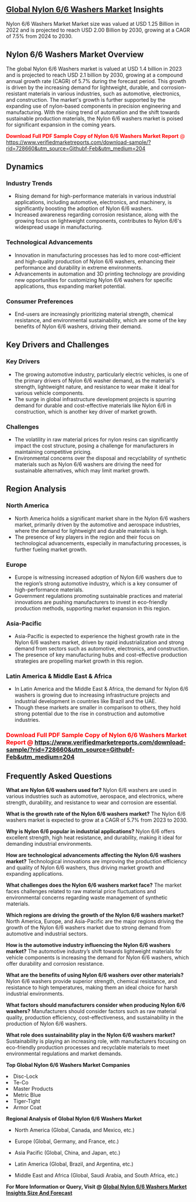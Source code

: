 <h2><a href="https://www.verifiedmarketreports.com/download-sample/?rid=728660&amp;utm_source=Githubf&amp;utm_medium=204" target="_blank">Global Nylon 6/6 Washers Market</a> Insights</h2><p>Nylon 6/6 Washers Market Market size was valued at USD 1.25 Billion in 2022 and is projected to reach USD 2.00 Billion by 2030, growing at a CAGR of 7.5% from 2024 to 2030.</p><p> <h2>Nylon 6/6 Washers Market Overview</h2> <p>The global Nylon 6/6 Washers market is valued at USD 1.4 billion in 2023 and is projected to reach USD 2.1 billion by 2030, growing at a compound annual growth rate (CAGR) of 5.7% during the forecast period. This growth is driven by the increasing demand for lightweight, durable, and corrosion-resistant materials in various industries, such as automotive, electronics, and construction. The market's growth is further supported by the expanding use of nylon-based components in precision engineering and manufacturing. With the rising trend of automation and the shift towards sustainable production materials, the Nylon 6/6 washers market is poised for significant expansion in the coming years.</p> <p><p><span class=""><span style="color: #ff0000;"><strong>Download Full PDF Sample Copy of Nylon 6/6 Washers Market Report</strong> @ </span><a href="https://www.verifiedmarketreports.com/download-sample/?rid=728660&amp;utm_source=Githubf-Feb&amp;utm_medium=204" target="_blank">https://www.verifiedmarketreports.com/download-sample/?rid=728660&amp;utm_source=Githubf-Feb&amp;utm_medium=204</a></span></p></p> <h2>Dynamics</h2> <h3>Industry Trends</h3> <ul> <li>Rising demand for high-performance materials in various industrial applications, including automotive, electronics, and machinery, is significantly boosting the adoption of Nylon 6/6 washers.</li> <li>Increased awareness regarding corrosion resistance, along with the growing focus on lightweight components, contributes to Nylon 6/6's widespread usage in manufacturing.</li> </ul> <h3>Technological Advancements</h3> <ul> <li>Innovation in manufacturing processes has led to more cost-efficient and high-quality production of Nylon 6/6 washers, enhancing their performance and durability in extreme environments.</li> <li>Advancements in automation and 3D printing technology are providing new opportunities for customizing Nylon 6/6 washers for specific applications, thus expanding market potential.</li> </ul> <h3>Consumer Preferences</h3> <ul> <li>End-users are increasingly prioritizing material strength, chemical resistance, and environmental sustainability, which are some of the key benefits of Nylon 6/6 washers, driving their demand.</li> </ul> <h2>Key Drivers and Challenges</h2> <h3>Key Drivers</h3> <ul> <li>The growing automotive industry, particularly electric vehicles, is one of the primary drivers of Nylon 6/6 washer demand, as the material's strength, lightweight nature, and resistance to wear make it ideal for various vehicle components.</li> <li>The surge in global infrastructure development projects is spurring demand for durable and cost-effective materials like Nylon 6/6 in construction, which is another key driver of market growth.</li> </ul> <h3>Challenges</h3> <ul> <li>The volatility in raw material prices for nylon resins can significantly impact the cost structure, posing a challenge for manufacturers in maintaining competitive pricing.</li> <li>Environmental concerns over the disposal and recyclability of synthetic materials such as Nylon 6/6 washers are driving the need for sustainable alternatives, which may limit market growth.</li> </ul> <h2>Region Analysis</h2> <h3>North America</h3> <ul> <li>North America holds a significant market share in the Nylon 6/6 washers market, primarily driven by the automotive and aerospace industries, where the demand for lightweight and durable materials is high.</li> <li>The presence of key players in the region and their focus on technological advancements, especially in manufacturing processes, is further fueling market growth.</li> </ul> <h3>Europe</h3> <ul> <li>Europe is witnessing increased adoption of Nylon 6/6 washers due to the region’s strong automotive industry, which is a key consumer of high-performance materials.</li> <li>Government regulations promoting sustainable practices and material innovations are pushing manufacturers to invest in eco-friendly production methods, supporting market expansion in this region.</li> </ul> <h3>Asia-Pacific</h3> <ul> <li>Asia-Pacific is expected to experience the highest growth rate in the Nylon 6/6 washers market, driven by rapid industrialization and strong demand from sectors such as automotive, electronics, and construction.</li> <li>The presence of key manufacturing hubs and cost-effective production strategies are propelling market growth in this region.</li> </ul> <h3>Latin America & Middle East & Africa</h3> <ul> <li>In Latin America and the Middle East & Africa, the demand for Nylon 6/6 washers is growing due to increasing infrastructure projects and industrial development in countries like Brazil and the UAE.</li> <li>Though these markets are smaller in comparison to others, they hold strong potential due to the rise in construction and automotive industries.</li> </ul> <h3><p><span class=""><span style="color: #ff0000;"><strong>Download Full PDF Sample Copy of Nylon 6/6 Washers Market Report</strong> @ </span><a href="https://www.verifiedmarketreports.com/download-sample/?rid=728660&amp;utm_source=Githubf-Feb&amp;utm_medium=204" target="_blank">https://www.verifiedmarketreports.com/download-sample/?rid=728660&amp;utm_source=Githubf-Feb&amp;utm_medium=204</a></span></p></h3> <h2>Frequently Asked Questions</h2> <p><strong>What are Nylon 6/6 washers used for?</strong> Nylon 6/6 washers are used in various industries such as automotive, aerospace, and electronics, where strength, durability, and resistance to wear and corrosion are essential.</p> <p><strong>What is the growth rate of the Nylon 6/6 washers market?</strong> The Nylon 6/6 washers market is expected to grow at a CAGR of 5.7% from 2023 to 2030.</p> <p><strong>Why is Nylon 6/6 popular in industrial applications?</strong> Nylon 6/6 offers excellent strength, high heat resistance, and durability, making it ideal for demanding industrial environments.</p> <p><strong>How are technological advancements affecting the Nylon 6/6 washers market?</strong> Technological innovations are improving the production efficiency and quality of Nylon 6/6 washers, thus driving market growth and expanding applications.</p> <p><strong>What challenges does the Nylon 6/6 washers market face?</strong> The market faces challenges related to raw material price fluctuations and environmental concerns regarding waste management of synthetic materials.</p> <p><strong>Which regions are driving the growth of the Nylon 6/6 washers market?</strong> North America, Europe, and Asia-Pacific are the major regions driving the growth of the Nylon 6/6 washers market due to strong demand from automotive and industrial sectors.</p> <p><strong>How is the automotive industry influencing the Nylon 6/6 washers market?</strong> The automotive industry’s shift towards lightweight materials for vehicle components is increasing the demand for Nylon 6/6 washers, which offer durability and corrosion resistance.</p> <p><strong>What are the benefits of using Nylon 6/6 washers over other materials?</strong> Nylon 6/6 washers provide superior strength, chemical resistance, and resistance to high temperatures, making them an ideal choice for harsh industrial environments.</p> <p><strong>What factors should manufacturers consider when producing Nylon 6/6 washers?</strong> Manufacturers should consider factors such as raw material quality, production efficiency, cost-effectiveness, and sustainability in the production of Nylon 6/6 washers.</p> <p><strong>What role does sustainability play in the Nylon 6/6 washers market?</strong> Sustainability is playing an increasing role, with manufacturers focusing on eco-friendly production processes and recyclable materials to meet environmental regulations and market demands.</p> </p><p><strong>Top Global Nylon 6/6 Washers Market Companies</strong></p><div data-test-id=""><p><li>Disc-Lock</li><li> Te-Co</li><li> Master Products</li><li> Metric Blue</li><li> Tiger-Tight</li><li> Armor Coat</li></p><div><strong>Regional Analysis of&nbsp;Global Nylon 6/6 Washers Market</strong></div><ul><li dir="ltr"><p dir="ltr">North America&nbsp;(Global, Canada, and Mexico, etc.)</p></li><li dir="ltr"><p dir="ltr">Europe (Global, Germany, and France, etc.)</p></li><li dir="ltr"><p dir="ltr">Asia Pacific&nbsp;(Global, China, and Japan, etc.)</p></li><li dir="ltr"><p dir="ltr">Latin America&nbsp;(Global, Brazil, and Argentina, etc.)</p></li><li dir="ltr">Middle East and Africa&nbsp;(Global, Saudi Arabia, and South Africa, etc.)</li></ul><p><strong>For More Information or Query, Visit @&nbsp;</strong><strong><a href="https://www.verifiedmarketreports.com/product/nylon-6-6-washers-market/?utm_source=Githubf&amp;utm_medium=204" target="_blank">Global Nylon 6/6 Washers Market Insights Size And Forecast</a></strong></p></div>
